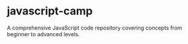 # javascript-camp
A comprehensive JavaScript code repository covering concepts from beginner to advanced levels.
